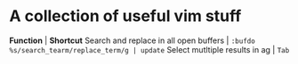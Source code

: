 # A collection of useful vim stuff

**Function** | **Shortcut**
Search and replace in all open buffers | `:bufdo %s/search_tearm/replace_term/g | update`
Select mutltiple results in ag | `Tab`


